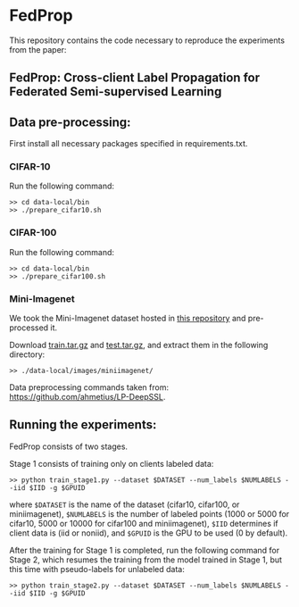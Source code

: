 # FedProp

This repository contains the code necessary to reproduce the experiments from the paper:
## FedProp: Cross-client Label Propagation for Federated Semi-supervised Learning


##  Data pre-processing:

First install all necessary packages specified in requirements.txt.

### CIFAR-10
Run the following command:

```
>> cd data-local/bin
>> ./prepare_cifar10.sh
```

### CIFAR-100
Run the following command:
```
>> cd data-local/bin
>> ./prepare_cifar100.sh
```

### Mini-Imagenet
We took the Mini-Imagenet dataset hosted in [this repository](https://github.com/gidariss/FewShotWithoutForgetting) and pre-processed it.

Download [train.tar.gz](http://ptak.felk.cvut.cz/personal/toliageo/share/lpdeep/train.tar.gz) and [test.tar.gz](http://ptak.felk.cvut.cz/personal/toliageo/share/lpdeep/test.tar.gz), and extract them in the following directory:
```
>> ./data-local/images/miniimagenet/
```

Data preprocessing commands taken from: https://github.com/ahmetius/LP-DeepSSL.

##  Running the experiments:

FedProp consists of two stages. 

Stage 1 consists of training only on clients labeled data:
```
>> python train_stage1.py --dataset $DATASET --num_labels $NUMLABELS --iid $IID -g $GPUID
```
where ```$DATASET``` is the name of the dataset (cifar10, cifar100, or miniimagenet), ```$NUMLABELS``` is the number of labeled points (1000 or 5000 for cifar10, 5000 or 10000 for cifar100 and miniimagenet), ```$IID``` determines if client data is (iid or noniid), and ```$GPUID``` is the GPU to be used (0 by default).

After the training for Stage 1 is completed, run the following command for Stage 2, which resumes the training from the model trained in Stage 1, but this time with pseudo-labels for unlabeled data:

```
>> python train_stage2.py --dataset $DATASET --num_labels $NUMLABELS --iid $IID -g $GPUID
```
